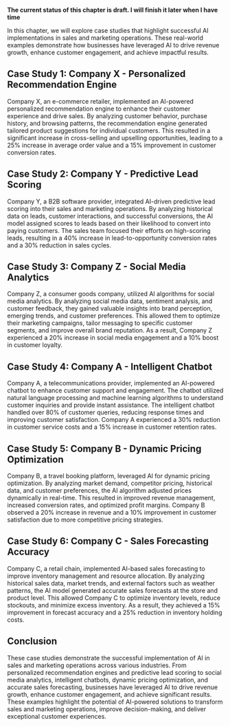 **The current status of this chapter is draft. I will finish it later when I have time**

In this chapter, we will explore case studies that highlight successful AI implementations in sales and marketing operations. These real-world examples demonstrate how businesses have leveraged AI to drive revenue growth, enhance customer engagement, and achieve impactful results.

Case Study 1: Company X - Personalized Recommendation Engine
------------------------------------------------------------

Company X, an e-commerce retailer, implemented an AI-powered personalized recommendation engine to enhance their customer experience and drive sales. By analyzing customer behavior, purchase history, and browsing patterns, the recommendation engine generated tailored product suggestions for individual customers. This resulted in a significant increase in cross-selling and upselling opportunities, leading to a 25% increase in average order value and a 15% improvement in customer conversion rates.

Case Study 2: Company Y - Predictive Lead Scoring
-------------------------------------------------

Company Y, a B2B software provider, integrated AI-driven predictive lead scoring into their sales and marketing operations. By analyzing historical data on leads, customer interactions, and successful conversions, the AI model assigned scores to leads based on their likelihood to convert into paying customers. The sales team focused their efforts on high-scoring leads, resulting in a 40% increase in lead-to-opportunity conversion rates and a 30% reduction in sales cycles.

Case Study 3: Company Z - Social Media Analytics
------------------------------------------------

Company Z, a consumer goods company, utilized AI algorithms for social media analytics. By analyzing social media data, sentiment analysis, and customer feedback, they gained valuable insights into brand perception, emerging trends, and customer preferences. This allowed them to optimize their marketing campaigns, tailor messaging to specific customer segments, and improve overall brand reputation. As a result, Company Z experienced a 20% increase in social media engagement and a 10% boost in customer loyalty.

Case Study 4: Company A - Intelligent Chatbot
---------------------------------------------

Company A, a telecommunications provider, implemented an AI-powered chatbot to enhance customer support and engagement. The chatbot utilized natural language processing and machine learning algorithms to understand customer inquiries and provide instant assistance. The intelligent chatbot handled over 80% of customer queries, reducing response times and improving customer satisfaction. Company A experienced a 30% reduction in customer service costs and a 15% increase in customer retention rates.

Case Study 5: Company B - Dynamic Pricing Optimization
------------------------------------------------------

Company B, a travel booking platform, leveraged AI for dynamic pricing optimization. By analyzing market demand, competitor pricing, historical data, and customer preferences, the AI algorithm adjusted prices dynamically in real-time. This resulted in improved revenue management, increased conversion rates, and optimized profit margins. Company B observed a 20% increase in revenue and a 10% improvement in customer satisfaction due to more competitive pricing strategies.

Case Study 6: Company C - Sales Forecasting Accuracy
----------------------------------------------------

Company C, a retail chain, implemented AI-based sales forecasting to improve inventory management and resource allocation. By analyzing historical sales data, market trends, and external factors such as weather patterns, the AI model generated accurate sales forecasts at the store and product level. This allowed Company C to optimize inventory levels, reduce stockouts, and minimize excess inventory. As a result, they achieved a 15% improvement in forecast accuracy and a 25% reduction in inventory holding costs.

Conclusion
----------

These case studies demonstrate the successful implementation of AI in sales and marketing operations across various industries. From personalized recommendation engines and predictive lead scoring to social media analytics, intelligent chatbots, dynamic pricing optimization, and accurate sales forecasting, businesses have leveraged AI to drive revenue growth, enhance customer engagement, and achieve significant results. These examples highlight the potential of AI-powered solutions to transform sales and marketing operations, improve decision-making, and deliver exceptional customer experiences.
